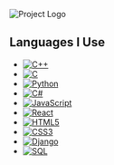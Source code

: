 ![Project Logo](https://github.com/Ahmedzaki246/repository-name/blob/main/images/logo.png)
## Languages I Use

- [![C++](https://cdn.jsdelivr.net/gh/devicons/devicon/icons/cplusplus/cplusplus-original.svg)]()
- [![C](https://cdn.jsdelivr.net/gh/devicons/devicon/icons/c/c-original.svg)]()
- [![Python](https://cdn.jsdelivr.net/gh/devicons/devicon/icons/python/python-original.svg)]()
- [![C#](https://cdn.jsdelivr.net/gh/devicons/devicon/icons/csharp/csharp-original.svg)]()
- [![JavaScript](https://cdn.jsdelivr.net/gh/devicons/devicon/icons/javascript/javascript-original.svg)]()
- [![React](https://cdn.jsdelivr.net/gh/devicons/devicon/icons/react/react-original.svg)]()
- [![HTML5](https://cdn.jsdelivr.net/gh/devicons/devicon/icons/html5/html5-original.svg)]()
- [![CSS3](https://cdn.jsdelivr.net/gh/devicons/devicon/icons/css3/css3-original.svg)]()
- [![Django](https://cdn.jsdelivr.net/gh/devicons/devicon/icons/django/django-original.svg)]()
- [![SQL](https://cdn.jsdelivr.net/gh/devicons/devicon/icons/mysql/mysql-original.svg)]()
